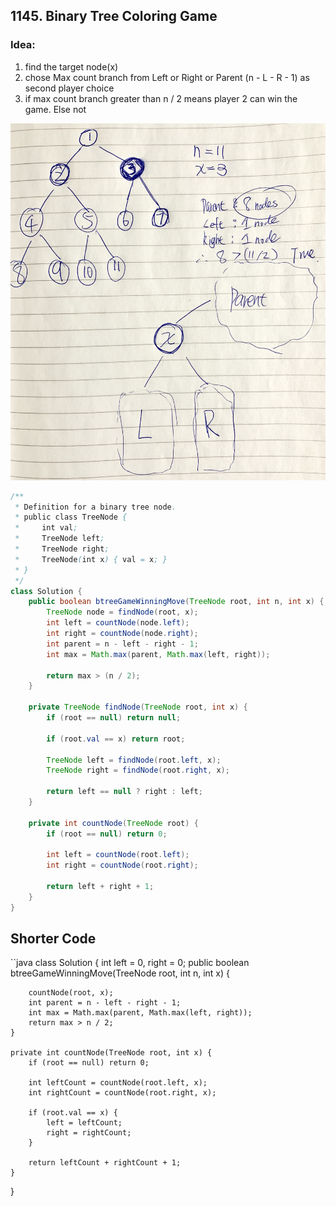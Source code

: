 ## 1145. Binary Tree Coloring Game


### Idea: ###
1) find the target node(x) 
2) chose Max count branch from Left or Right or Parent (n - L - R - 1) as second player choice
3) if max count branch greater than n / 2 means player 2 can win the game. Else not

![](https://github.com/junj0619/CodeLab/blob/master/src/CS1802/Images/1145.%20Binary%20Tree%20Coloring%20Game.JPG)

```java
/**
 * Definition for a binary tree node.
 * public class TreeNode {
 *     int val;
 *     TreeNode left;
 *     TreeNode right;
 *     TreeNode(int x) { val = x; }
 * }
 */
class Solution {
    public boolean btreeGameWinningMove(TreeNode root, int n, int x) {
        TreeNode node = findNode(root, x);
        int left = countNode(node.left);
        int right = countNode(node.right);
        int parent = n - left - right - 1;
        int max = Math.max(parent, Math.max(left, right));
        
        return max > (n / 2); 
    }
    
    private TreeNode findNode(TreeNode root, int x) {
        if (root == null) return null;
        
        if (root.val == x) return root;
        
        TreeNode left = findNode(root.left, x);
        TreeNode right = findNode(root.right, x);
        
        return left == null ? right : left;
    }
    
    private int countNode(TreeNode root) {
        if (root == null) return 0;
        
        int left = countNode(root.left);
        int right = countNode(root.right);
        
        return left + right + 1;                        
    }
}

```

## Shorter Code

``java
class Solution {
    int left = 0, right = 0;
    public boolean btreeGameWinningMove(TreeNode root, int n, int x) {
        
        countNode(root, x);        
        int parent = n - left - right - 1;
        int max = Math.max(parent, Math.max(left, right));        
        return max > n / 2; 
    }
            
    private int countNode(TreeNode root, int x) {
        if (root == null) return 0;
                
        int leftCount = countNode(root.left, x);
        int rightCount = countNode(root.right, x);
        
        if (root.val == x) {
            left = leftCount;
            right = rightCount;
        }
        
        return leftCount + rightCount + 1;                        
    }
}
```
